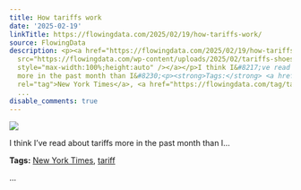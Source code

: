 ```yaml
---
title: How tariffs work
date: '2025-02-19'
linkTitle: https://flowingdata.com/2025/02/19/how-tariffs-work/
source: FlowingData
description: <p><a href="https://flowingdata.com/2025/02/19/how-tariffs-work/"><img
  src="https://flowingdata.com/wp-content/uploads/2025/02/tariffs-shoes-750x744.png"
  style="max-width:100%;height:auto" /></a></p>I think I&#8217;ve read about tariffs
  more in the past month than I&#8230;<p><strong>Tags:</strong> <a href="https://flowingdata.com/tag/new-york-times/"
  rel="tag">New York Times</a>, <a href="https://flowingdata.com/tag/tariff/" rel="tag">tariff</a></p>
  ...
disable_comments: true
---
```

<p><a href="https://flowingdata.com/2025/02/19/how-tariffs-work/"><img src="https://flowingdata.com/wp-content/uploads/2025/02/tariffs-shoes-750x744.png" style="max-width:100%;height:auto" /></a></p>I think I&#8217;ve read about tariffs more in the past month than I&#8230;<p><strong>Tags:</strong> <a href="https://flowingdata.com/tag/new-york-times/" rel="tag">New York Times</a>, <a href="https://flowingdata.com/tag/tariff/" rel="tag">tariff</a></p> ...